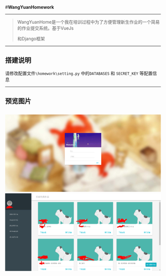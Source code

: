 #**WangYuanHomework**

---

>   WangYuanHome是一个我在培训过程中为了方便管理新生作业的一个简易的作业提交系统。基于VueJs
>
>   和Django框架

---

## 搭建说明

请修改配置文件`\homework\setting.py` 中的`DATABASES` 和 `SECRET_KEY` 等配置信息

---

## 预览图片

## ![index](index.png)![hpage](hpage.png)

